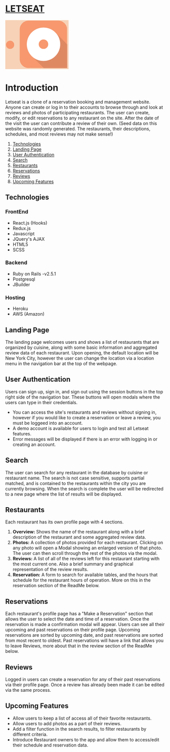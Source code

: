 # [LETSEAT](https://let-s-eat.herokuapp.com/)
<img src="https://github.com/mogarcia626/letseat/blob/main/app/assets/images/letseat_logo.png" alt="drawing" width="200"/>

# Introduction
Letseat is a clone of a reservation booking and management website. Anyone can create or log in to their accounts to browse through and look at reviews and photos of participating restaurants. The user can create, modify, or edit reservations to any restaurant on the site.  After the date of the visit the user can contribute a review of their own.
(Seed data on this website was randomly generated. The restaurants, their descriptions, schedules, and most reviews may not make sense!)

1. [Technologies](#technologies)
2. [Landing Page](#landing-page)
3. [User Authentication](#user-authentication)
4. [Search](#search)
5. [Restaurants](#restaurants)
6. [Reservations](#reservations)
7. [Reviews](#reviews)
8. [Upcoming Features](#upcoming-features)

## Technologies
### FrontEnd
- React.js (Hooks)
- Redux.js
- Javascript
- JQuery's AJAX
- HTML5
- SCSS

### Backend
- Ruby on Rails -v2.5.1
- Postgresql
- JBuilder

### Hosting
- Heroku
- AWS (Amazon)

## Landing Page
The landing page welcomes users and shows a list of restaurants that are organized by cuisine, along with some basic information and aggregated review data of each restaurant. Upon opening, the default location will be New York City, however the user can change the location via a location menu in the navigation bar at the top of the webpage.

## User Authentication
Users can sign up, sign in, and sign out using the session buttons in the top right side of the navigation bar. These buttons will open modals where the users can type in their credentials.
- You can access the site's restaurants and reviews without signing in, however if you would like to create a reservation or leave a review, you must be loggeed into an account.
- A demo account is available for users to login and test all Letseat features.
- Error messages will be displayed if there is an error with logging in or creating an account.

## Search
The user can search for any restaurant in the database by cuisine or restaurant name.  The search is not case sensitive, supports partial matched, and is contained to the restaurants within the city you are currently browsing.  When the search is complete the user will be redirected to a new page where the list of results will be displayed.

## Restaurants
Each restaurant has its own profile page with 4 sections.
1. **Overview:** Shows the name of the restaurant along with a brief description of the restaurant and some aggregated review data.
2. **Photos:**  A collection of photos provided for each restaurant.  Clicking on any photo will open a Modal showing an enlarged version of that photo.  The user can then scroll through the rest of the photos via the modal.
3. **Reviews:**  A list of all of the reviews left for this restaurant starting with the most current one.  Also a brief summary and graphical representation of the review results.
4. **Reservation:** A form to search for available tables, and the hours that schedule for the restaurant hours of operation.  More on this in the reservation section of the ReadMe below.
   
## Reservations 
Each restaurant's profile page has a "Make a Reservation" section that allows the user to select the date and time of a reservation. Once the reservation is made a confirmation modal will appear. Users can see all their upcoming and past reservations on their profile page.  Upcoming reservations are sorted by upcoming date, and past reservations are sorted from most recent to oldest.  Past reservations will have a link that allows you to leave Reviews, more about that in the review section of the ReadMe below. 

## Reviews
Logged in users can create a reservation for any of their past reservations via their profile page. Once a review has already been made it can be edited via the same process. 

## Upcoming Features
- Allow users to keep a list of access all of their favorite restaurants.
- Allow users to add photos as a part of their reviews.
- Add a filter function in the search results, to filter restaurants by different criteria.
- Introduce Restaurant owners to the app and allow them to access/edit their schedule and reservation data.
